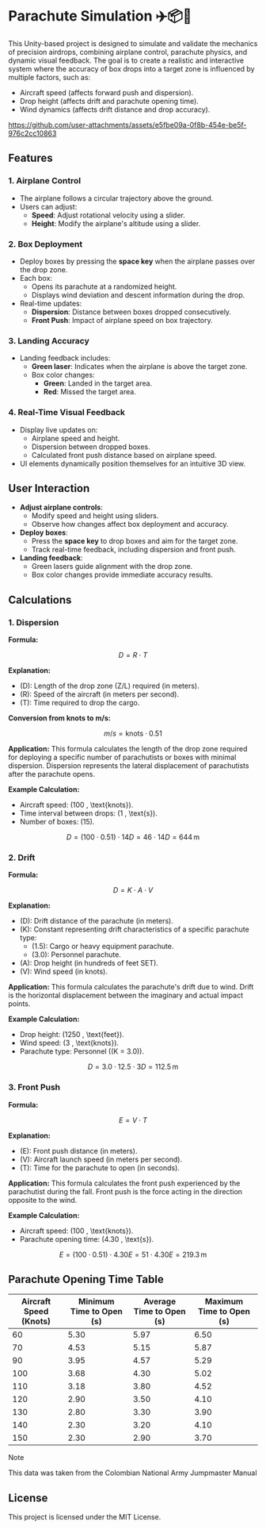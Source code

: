 # Parachute Simulation ✈️📦🎯

This Unity-based project is designed to simulate and validate the mechanics of precision airdrops, combining airplane control, parachute physics, and dynamic visual feedback. The goal is to create a realistic and interactive system where the accuracy of box drops into a target zone is influenced by multiple factors, such as:

- Aircraft speed (affects forward push and dispersion).
- Drop height (affects drift and parachute opening time).
- Wind dynamics (affects drift distance and drop accuracy).

https://github.com/user-attachments/assets/e5fbe09a-0f8b-454e-be5f-976c2cc10863

## Features

### 1. **Airplane Control**

- The airplane follows a circular trajectory above the ground.
- Users can adjust:
  - **Speed**: Adjust rotational velocity using a slider.
  - **Height**: Modify the airplane's altitude using a slider.

### 2. **Box Deployment**

- Deploy boxes by pressing the **space key** when the airplane passes over the drop zone.
- Each box:
  - Opens its parachute at a randomized height.
  - Displays wind deviation and descent information during the drop.
- Real-time updates:
  - **Dispersion**: Distance between boxes dropped consecutively.
  - **Front Push**: Impact of airplane speed on box trajectory.

### 3. **Landing Accuracy**

- Landing feedback includes:
  - **Green laser**: Indicates when the airplane is above the target zone.
  - Box color changes:
    - **Green**: Landed in the target area.
    - **Red**: Missed the target area.

### 4. **Real-Time Visual Feedback**

- Display live updates on:
  - Airplane speed and height.
  - Dispersion between dropped boxes.
  - Calculated front push distance based on airplane speed.
- UI elements dynamically position themselves for an intuitive 3D view.

## User Interaction

- **Adjust airplane controls**:
  - Modify speed and height using sliders.
  - Observe how changes affect box deployment and accuracy.
- **Deploy boxes**:
  - Press the **space key** to drop boxes and aim for the target zone.
  - Track real-time feedback, including dispersion and front push.
- **Landing feedback**:
  - Green lasers guide alignment with the drop zone.
  - Box color changes provide immediate accuracy results.

## Calculations

### **1. Dispersion**

**Formula:**

```math
D = R \cdot T
```

**Explanation:**

- \(D\): Length of the drop zone (Z/L) required (in meters).
- \(R\): Speed of the aircraft (in meters per second).
- \(T\): Time required to drop the cargo.

**Conversion from knots to m/s:**

```math
m/s = \text{knots} \cdot 0.51
```

**Application:**
This formula calculates the length of the drop zone required for deploying a specific number of parachutists or boxes with minimal dispersion. Dispersion represents the lateral displacement of parachutists after the parachute opens.

**Example Calculation:**

- Aircraft speed: \(100 \, \text{knots}\).
- Time interval between drops: \(1 \, \text{s}\).
- Number of boxes: \(15\).

```math
D = (100 \cdot 0.51) \cdot 14
D = 46 \cdot 14
D = 644 \, \text{m}
```

### **2. Drift**

**Formula:**

```math
D = K \cdot A \cdot V
```

**Explanation:**

- \(D\): Drift distance of the parachute (in meters).
- \(K\): Constant representing drift characteristics of a specific parachute type:
  - \(1.5\): Cargo or heavy equipment parachute.
  - \(3.0\): Personnel parachute.
- \(A\): Drop height (in hundreds of feet SET).
- \(V\): Wind speed (in knots).

**Application:**
This formula calculates the parachute's drift due to wind. Drift is the horizontal displacement between the imaginary and actual impact points.

**Example Calculation:**

- Drop height: \(1250 \, \text{feet}\).
- Wind speed: \(3 \, \text{knots}\).
- Parachute type: Personnel (\(K = 3.0\)).

```math
D = 3.0 \cdot 12.5 \cdot 3
D = 112.5 \, \text{m}
```

### **3. Front Push**

**Formula:**

```math
E = V \cdot T
```

**Explanation:**

- \(E\): Front push distance (in meters).
- \(V\): Aircraft launch speed (in meters per second).
- \(T\): Time for the parachute to open (in seconds).

**Application:**
This formula calculates the front push experienced by the parachutist during the fall. Front push is the force acting in the direction opposite to the wind.

**Example Calculation:**

- Aircraft speed: \(100 \, \text{knots}\).
- Parachute opening time: \(4.30 \, \text{s}\).

```math
E = (100 \cdot 0.51) \cdot 4.30
E = 51 \cdot 4.30
E = 219.3 \, \text{m}
```

## **Parachute Opening Time Table**

| **Aircraft Speed (Knots)** | **Minimum Time to Open (s)** | **Average Time to Open (s)** | **Maximum Time to Open (s)** |
| -------------------------- | ---------------------------- | ---------------------------- | ---------------------------- |
| 60                         | 5.30                         | 5.97                         | 6.50                         |
| 70                         | 4.53                         | 5.15                         | 5.87                         |
| 90                         | 3.95                         | 4.57                         | 5.29                         |
| 100                        | 3.68                         | 4.30                         | 5.02                         |
| 110                        | 3.18                         | 3.80                         | 4.52                         |
| 120                        | 2.90                         | 3.50                         | 4.10                         |
| 130                        | 2.80                         | 3.30                         | 3.90                         |
| 140                        | 2.30                         | 3.20                         | 4.10                         |
| 150                        | 2.30                         | 2.90                         | 3.70                         |

> [!NOTE]
> This data was taken from the Colombian National Army Jumpmaster Manual

## License

This project is licensed under the MIT License.
